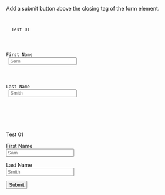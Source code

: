 
Add a submit button above
the closing tag of the form
element.

<codeblock language="html" type="exercise" testMode="fixedInput">
<code>
<form>
  <caption>Test 01</caption>
  <br>

  <label>First Name</label>
  <br>
  <input type="text" placeholder="Sam">
  <br>

  <label>Last Name</label>
  <br>
  <input type="text" placeholder="Smith">
  <br>
  <!-- Write code below -->
</form>
</code>

<solution>
<form>
  <caption>Test 01</caption>
  <br>

  <label>First Name</label>
  <br>
  <input type="text" placeholder="Sam">
  <br>

  <label>Last Name</label>
  <br>
  <input type="text" placeholder="Smith">
  <br>
  <!-- Write code below -->
  <input type="submit">
</form>
</solution>
</codeblock>
